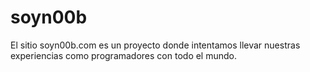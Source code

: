 # soyn00b
El sitio soyn00b.com es un proyecto donde intentamos llevar nuestras experiencias como programadores con todo el mundo.
